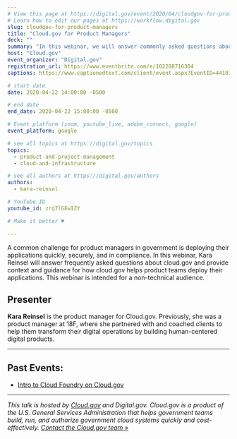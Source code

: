 ```yaml
---
# View this page at https://digital.gov/event/2020/04/cloudgov-for-product-managers
# Learn how to edit our pages at https://workflow.digital.gov
slug: cloudgov-for-product-managers
title: "Cloud.gov for Product Managers"
deck: ""
summary: "In this webinar, we will answer commonly asked questions about cloud.gov and explain how using cloud.gov enables development teams to deploy applications quickly and securely."
host: "Cloud.gov"
event_organizer: "Digital.gov"
registration_url: https://www.eventbrite.com/e/102288716304
captions: https://www.captionedtext.com/client/event.aspx?EventID=4410157&CustomerID=321

# start date
date: 2020-04-22 14:00:00 -0500

# end date
end_date: 2020-04-22 15:00:00 -0500

# Event platform (zoom, youtube_live, adobe_connect, google)
event_platform: google

# see all topics at https://digital.gov/topics
topics: 
  - product-and-project-management
  - cloud-and-infrastructure

# see all authors at https://digital.gov/authors
authors:
  - kara-reinsel

# YouTube ID
youtube_id: zrq7lGEwIZY

# Make it better ♥

---
```


A common challenge for product managers in government is deploying their applications quickly, securely, and in compliance. In this webinar, Kara Reinsel will answer frequently asked questions about cloud.gov and provide context and guidance for how cloud.gov helps product teams deploy their applications. This webinar is intended for a non-technical audience.

## Presenter

**Kara Reinsel** is the product manager for Cloud.gov. Previously, she was a product manager at 18F, where she partnered with and coached clients to help them transform their digital operations by building human-centered digital products.

---

## Past Events:

 - [Intro to Cloud Foundry on Cloud.gov](https://digital.gov/event/2020/03/31/intro-cloud-foundry-on-cloudgov/)

---

*This talk is hosted by [Cloud.gov](https://cloud.gov/) and Digital.gov. Cloud.gov is a product of the U.S. General Services Administration that helps government teams build, run, and authorize government cloud systems quickly and cost-effectively. [Contact the Cloud.gov team »](https://cloud.gov/docs/help/)*
